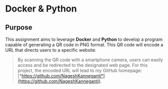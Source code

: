 # Docker & Python

## Purpose 
This assignment aims to leverage __Docker__ and __Python__ to develop a program capable of generating a QR code in PNG format. This QR code will encode a URL that directs users to a specific website. 
> By scanning the QR code with a smartphone camera, users can easily access and be redirected to the designated web page. For this project, the encoded URL will lead to my GitHub homepage: [*https://github.com/NageshKanneganti*](https://github.com/NageshKanneganti).